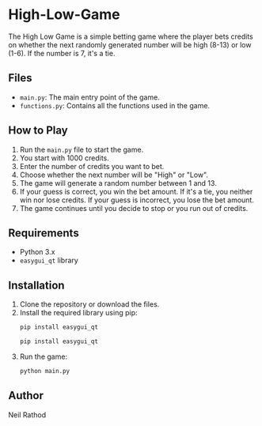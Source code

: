 # High-Low-Game
The High Low Game is a simple betting game where the player bets credits on whether the next randomly generated number will be high (8-13) or low (1-6). If the number is 7, it's a tie.

## Files
- `main.py`: The main entry point of the game.
- `functions.py`: Contains all the functions used in the game.

## How to Play
1. Run the `main.py` file to start the game.
2. You start with 1000 credits.
3. Enter the number of credits you want to bet.
4. Choose whether the next number will be "High" or "Low".
5. The game will generate a random number between 1 and 13.
6. If your guess is correct, you win the bet amount. If it's a tie, you neither win nor lose credits. If your guess is incorrect, you lose the bet amount.
7. The game continues until you decide to stop or you run out of credits.

## Requirements
- Python 3.x
- `easygui_qt` library

## Installation
1. Clone the repository or download the files.
2. Install the required library using pip:
    ```sh
    pip install easygui_qt
    ```
    ```sh
    pip install easygui_qt
    ```
3. Run the game:
    ```sh
    python main.py
    ```

## Author
Neil Rathod
